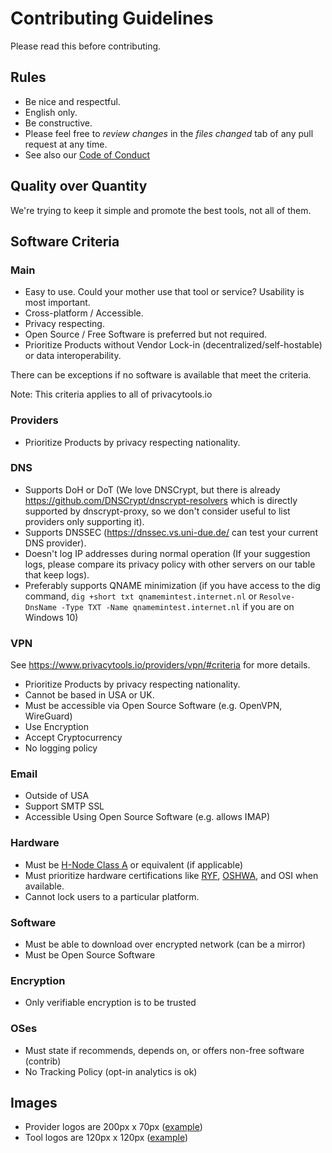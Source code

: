 # Contributing Guidelines

Please read this before contributing.

## Rules

- Be nice and respectful.
- English only.
- Be constructive.
- Please feel free to *review changes* in the *files changed* tab of any
  pull request at any time.
- See also our [Code of Conduct](https://github.com/privacytoolsIO/privacytools.io/blob/master/CODE_OF_CONDUCT.md)

## Quality over Quantity

We're trying to keep it simple and promote the best tools, not all of them.

## Software Criteria
### Main
- Easy to use. Could your mother use that tool or service? Usability is most important.
- Cross-platform / Accessible.
- Privacy respecting.
- Open Source / Free Software is preferred but not required.
- Prioritize Products without Vendor Lock-in (decentralized/self-hostable) or data interoperability.

There can be exceptions if no software is available that meet the criteria.

Note: This criteria applies to all of privacytools.io
### Providers
- Prioritize Products by privacy respecting nationality.

### DNS

- Supports DoH or DoT (We love DNSCrypt, but there is already https://github.com/DNSCrypt/dnscrypt-resolvers which is directly supported by dnscrypt-proxy, so we don't consider useful to list providers only supporting it).
- Supports DNSSEC (https://dnssec.vs.uni-due.de/ can test your current DNS provider).
- Doesn't log IP addresses during normal operation (If your suggestion logs, please compare its privacy policy with other servers on our table that keep logs).
- Preferably supports QNAME minimization (if you have access to the dig command, `dig +short txt qnamemintest.internet.nl` or `Resolve-DnsName -Type TXT -Name qnamemintest.internet.nl` if you are on Windows 10)

### VPN
See https://www.privacytools.io/providers/vpn/#criteria for more details.
- Prioritize Products by privacy respecting nationality.
- Cannot be based in USA or UK.
- Must be accessible via Open Source Software (e.g. OpenVPN, WireGuard)
- Use Encryption
- Accept Cryptocurrency
- No logging policy

### Email
- Outside of USA
- Support SMTP SSL
- Accessible Using Open Source Software (e.g. allows IMAP)

### Hardware
- Must be [H-Node Class A](https://h-node.org/wiki/page/en/compatibility-classes) or equivalent (if applicable)
- Must prioritize hardware certifications like [RYF](https://ryf.fsf.org/), [OSHWA](https://certification.oshwa.org/), and OSI when available.
- Cannot lock users to a particular platform.

### Software
- Must be able to download over encrypted network (can be a mirror)
- Must be Open Source Software

### Encryption
- Only verifiable encryption is to be trusted

### OSes
- Must state if recommends, depends on, or offers non-free software (contrib)
- No Tracking Policy (opt-in analytics is ok)

## Images

- Provider logos are 200px x 70px ([example](https://www.privacytools.io/assets/img/provider/AirVPN.png))
- Tool logos are 120px x 120px ([example](https://www.privacytools.io/assets/img/tools/ChatSecure.png))
